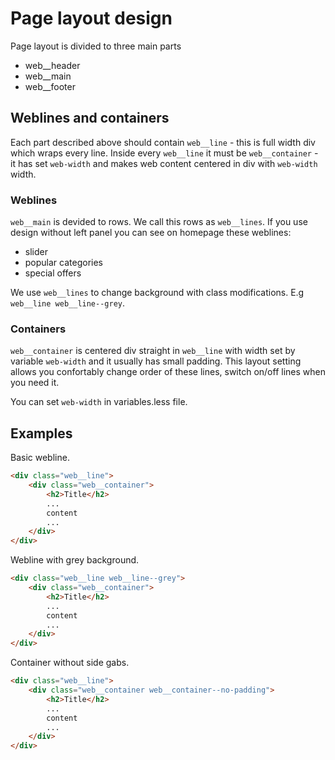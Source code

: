 # Page layout design
Page layout is divided to three main parts
- web__header
- web__main
- web__footer

## Weblines and containers
Each part described above should contain `web__line` - this is full width div which wraps every line.
Inside every `web__line` it must be `web__container` - it has set `web-width` and makes web content centered
in div with `web-width` width.


### Weblines
`web__main` is devided to rows. We call this rows as `web__lines`.  If you use design without left panel you can see on homepage these weblines:
- slider
- popular categories
- special offers

We use `web__lines` to change background with class modifications. E.g `web__line web__line--grey`.

### Containers
`web__container` is centered div straight in `web__line` with width set by variable `web-width` and it usually has small padding. This layout setting allows you confortably change order of these lines, switch on/off lines when you need it.

You can set `web-width` in variables.less file.

## Examples
Basic webline.

```html
<div class="web__line">
    <div class="web__container">
        <h2>Title</h2>
        ...
        content
        ...
    </div>
</div>
```

Webline with grey background.

```html
<div class="web__line web__line--grey">
    <div class="web__container">
        <h2>Title</h2>
        ...
        content
        ...
    </div>
</div>
```

Container without side gabs.

```html
<div class="web__line">
    <div class="web__container web__container--no-padding">
        <h2>Title</h2>
        ...
        content
        ...
    </div>
</div>
```
